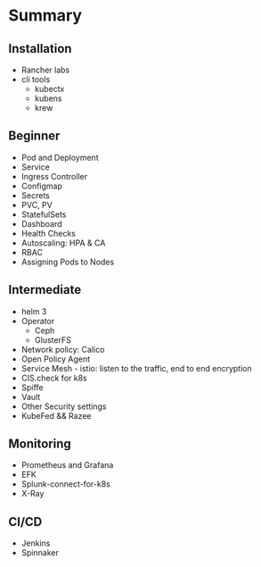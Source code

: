 Summary
=========

Installation
-------------

- Rancher labs
- cli tools
  - kubectx
  - kubens
  - krew

Beginner
----------

- Pod and Deployment
- Service
- Ingress Controller
- Configmap
- Secrets
- PVC, PV
- StatefulSets
- Dashboard
- Health Checks
- Autoscaling: HPA & CA
- RBAC
- Assigning Pods to Nodes

Intermediate
-------------

- helm 3
- Operator
  - Ceph
  - GlusterFS
- Network policy: Calico
- Open Policy Agent
- Service Mesh - istio: listen to the traffic, end to end encryption
- CIS.check for k8s
- Spiffe
- Vault
- Other Security settings
- KubeFed && Razee

Monitoring
-----------

- Prometheus and Grafana
- EFK
- Splunk-connect-for-k8s
- X-Ray

CI/CD
-----

- Jenkins
- Spinnaker